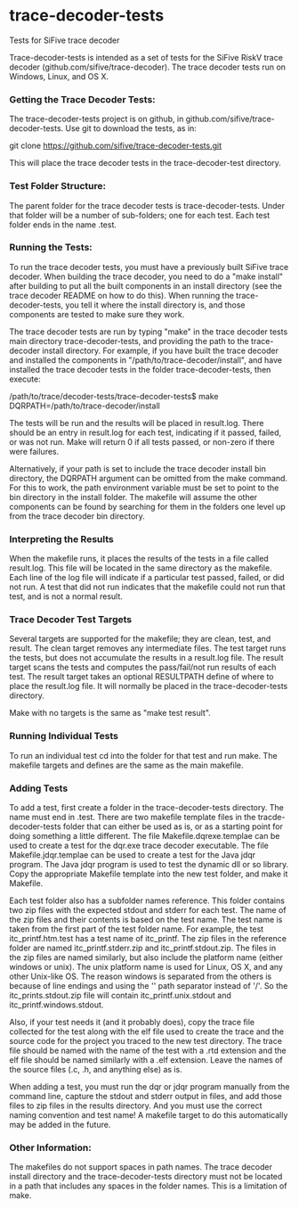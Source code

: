 # trace-decoder-tests
Tests for SiFive trace decoder

Trace-decoder-tests is intended as a set of tests for the SiFive RiskV trace decoder (github.com/sifive/trace-decoder). The trace decoder tests run on Windows, Linux, and OS X.

### Getting the Trace Decoder Tests:
The trace-decoder-tests project is on github, in github.com/sifive/trace-decoder-tests. Use git to download the tests, as in:

git clone https://github.com/sifive/trace-decoder-tests.git

This will place the trace decoder tests in the trace-decoder-test directory.

### Test Folder Structure:
The parent folder for the trace decoder tests is trace-decoder-tests. Under that folder will be a number of sub-folders; one for each test. Each test folder ends in the name .test.

### Running the Tests:
To run the trace decoder tests, you must have a previously built SiFive trace decoder. When building the trace decoder, you need to do a "make install" after building to put all the built components in an install directory (see the trace decoder README on how to do this). When running the trace-decoder-tests, you tell it where the install directory is, and those components are tested to make sure they work.

The trace decoder tests are run by typing "make" in the trace decoder tests main directory trace-decoder-tests, and providing the path to the trace-decoder install directory. For example, if you have built the trace decoder and installed the components in "/path/to/trace-decoder/install", and have installed the trace decoder tests in the folder trace-decoder-tests, then execute:

/path/to/trace/decoder-tests/trace-decoder-tests$ make DQRPATH=/path/to/trace-decoder/install

The tests will be run and the results will be placed in result.log. There should be an entry in result.log for each test, indicating if it passed, failed, or was not run. Make will return 0 if all tests passed, or non-zero if there were failures.

Alternatively, if your path is set to include the trace decoder install bin directory, the DQRPATH argument can be omitted from the make command. For this to work, the path environment variable must be set to point to the bin directory in the install folder. The makefile will assume the other components can be found by searching for them in the folders one level up from the trace decoder bin directory.

### Interpreting the Results
When the makefile runs, it places the results of the tests in a file called result.log. This file will be located in the same directory as the makefile. Each line of the log file will indicate if a particular test passed, failed, or did not run. A test that did not run indicates that the makefile could not run that test, and is not a normal result.

### Trace Decoder Test Targets
Several targets are supported for the makefile; they are clean, test, and result. The clean target removes any intermediate files. The test target runs the tests, but does not accumulate the results in a result.log file. The result target scans the tests and computes the pass/fail/not run results of each test. The result target takes an optional RESULTPATH define of where to place the result.log file. It will normally be placed in the trace-decoder-tests directory.

Make with no targets is the same as "make test result".

### Running Individual Tests
To run an individual test cd into the folder for that test and run make. The makefile targets and defines are the same as the main makefile.

### Adding Tests
To add a test, first create a folder in the trace-decoder-tests directory. The name must end in .test. There are two makefile template files in the tracde-decoder-tests folder that can either be used as is, or as a starting point for doing something a little different. The file Makefile.dqrexe.templae can be used to create a test for the dqr.exe trace decoder executable. The file Makefile.jdqr.templae can be used to create a test for the Java jdqr program. The Java jdqr program is used to test the dynamic dll or so library. Copy the appropriate Makefile template into the new test folder, and make it Makefile.

Each test folder also has a subfolder names reference. This folder contains two zip files with the expected stdout and stderr for each test. The name of the zip files and their contents is based on the test name. The test name is taken from the first part of the test folder name. For example, the test itc_printf.htm.test has a test name of itc_printf. The zip files in the reference folder are named itc_printf.stderr.zip and itc_printf.stdout.zip. The files in the zip files are named similarly, but also include the platform name (either windows or unix). The unix platform name is used for Linux, OS X, and any other Unix-like OS. The reason windows is separated from the others is because of line endings and using the '\' path separator instead of '/'. So the itc_prints.stdout.zip file will contain itc_printf.unix.stdout and itc_printf.windows.stdout.

Also, if your test needs it (and it probably does), copy the trace file collected for the test along with the elf file used to create the trace and the source code for the project you traced to the new test directory. The trace file should be named with the name of the test with a .rtd extension and the elf file should be named similarly with a .elf extension. Leave the names of the source files (.c, .h, and anything else) as is.

When adding a test, you must run the dqr or jdqr program manually from the command line, capture the stdout and stderr output in files, and add those files to zip files in the results directory. And you must use the correct naming convention and test name! A makefile target to do this automatically may be added in the future.

### Other Information:
The makefiles do not support spaces in path names. The trace decoder install directory and the trace-decoder-tests directory must not be located in a path that includes any spaces in the folder names. This is a limitation of make.
